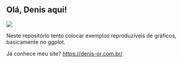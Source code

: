 ## Olá, Denis aqui!

<!-- badges: start -->

<!-- badges: end -->

<img src="https://denis-or.com.br/images/lofi.png"/>

Neste repositório tento colocar exemplos reproduzíveis de gráficos, basicamente no ggplot.

Já conhece meu site? <https://denis-or.com.br/>
